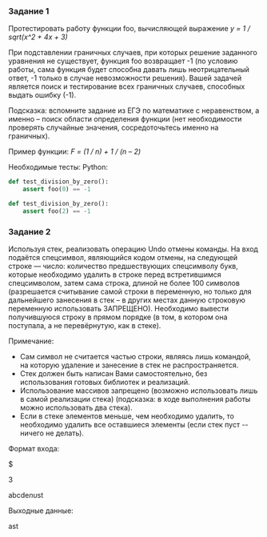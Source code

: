 ### **Задание 1**
Протестировать работу функции foo, вычисляющей выражение 
*y = 1 / sqrt(x^2 + 4x + 3)*

При подставлении граничных случаев, при которых решение заданного уравнения не существует, функция foo возвращает -1 (по условию работы, сама 
функция будет способна давать лишь неотрицательный ответ, -1 только в случае невозможности решения). Вашей задачей является поиск и тестирование 
всех граничных случаев, способных выдать ошибку (-1).
 
Подсказка: вспомните задание из ЕГЭ по математике с неравенством, а именно – поиск области определения функции (нет необходимости проверять 
случайные значения, сосредоточьтесь именно на граничных).
 
Пример функции:
*F = (1 / n) + 1 / (n – 2)*
 
Необходимые тесты:
Python:
```python
def test_division_by_zero():
	assert foo(0) == -1

def test_division_by_zero():
	assert foo(2) == -1
```

### **Задание 2**
Используя стек, реализовать операцию Undo отмены команды.
На вход подаётся спецсимвол, являющийся кодом отмены, на следующей строке — число: количество предшествующих спецсимволу букв, которые 
необходимо удалить в строке перед встретившимся спецсимволом, затем сама строка, длиной не более 100 символов (разрешается считывание самой 
строки в переменную, но только для дальнейшего занесения в стек – в других местах данную строковую переменную использовать ЗАПРЕЩЕНО).
Необходимо вывести получившуюся строку в прямом порядке (в том, в котором она поступала, а не перевёрнутую, как в стеке).
 
Примечание: 
* Сам символ не считается частью строки, являясь лишь командой, на которую удаление и занесение в стек не распространяется.
* Стек должен быть написан Вами самостоятельно, без использования готовых библиотек и реализаций.
* Использование массивов запрещено (возможно использовать лишь в самой реализации стека) (подсказка: в ходе выполнения работы можно использовать два стека).
* Если в стеке элементов меньше, чем необходимо удалить, то необходимо удалить все оставшиеся элементы (если стек пуст -- ничего не делать).
 
Формат входа:

$

3

abcde$nu$st
 
Выходные данные:

ast
